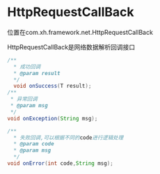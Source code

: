 # HttpRequestCallBack

位置在com.xh.framework.net.HttpRequestCallBack

HttpRequestCallBack是网络数据解析回调接口

```java
/**
  * 成功回调
  * @param result
  */
  void onSuccess(T result);
/**
 * 异常回调
 * @param msg
 */
void onException(String msg);

/**
  * 失败回调,可以根据不同的code进行逻辑处理
  * @param code
  * @param msg
  */
void onError(int code,String msg);
```



